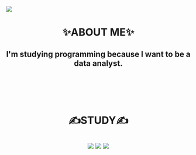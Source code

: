 <img src="https://capsule-render.vercel.app/api?type=wave&color=abdbe3&height=300&section=header&text=💕Dasom%20Lee💕&fontSize=90" />


<h1 align='center'>
✨ABOUT ME✨</h1>
<h2 align='center'>I'm studying programming because I want to be a data analyst.</h2></br>
</br>
</br>
</br>

<h1 align='center'>✍STUDY✍</h1>
<h2 align='center'>
<img src="https://img.shields.io/badge/Python-3766AB?style=flat-square&logo=Python&logoColor=white"/></a>
<img src="https://img.shields.io/badge/R-276DC3?style=flat-square&logo=Python&logoColor=white"/></a>
<img src="https://img.shields.io/badge/MySQL-4479A1?style=flat-square&logo=Python&logoColor=white"/></a></h2></br>


<!--
**somidaaa/somidaaa** is a ✨ _special_ ✨ repository because its `README.md` (this file) appears on your GitHub profile.


